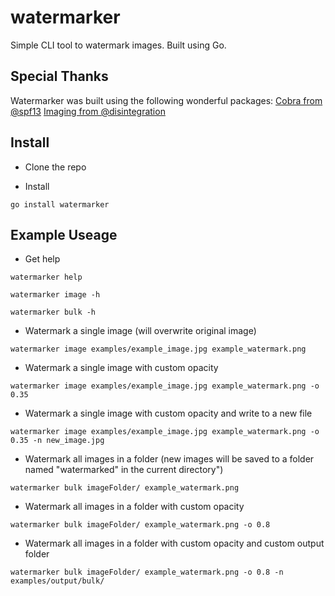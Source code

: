 # watermarker
Simple CLI tool to watermark images. Built using Go.

## Special Thanks
Watermarker was built using the following wonderful packages:
[Cobra from @spf13](https://github.com/spf13/cobra)
[Imaging from @disintegration](https://github.com/disintegration/imaging)

## Install

* Clone the repo

* Install
```shell
go install watermarker
```

## Example Useage
* Get help
```shell
watermarker help
```
```shell
watermarker image -h
```
```shell
watermarker bulk -h
```

* Watermark a single image (will overwrite original image)
```shell
watermarker image examples/example_image.jpg example_watermark.png
```

* Watermark a single image with custom opacity
```shell
watermarker image examples/example_image.jpg example_watermark.png -o 0.35
```

* Watermark a single image with custom opacity and write to a new file
```shell
watermarker image examples/example_image.jpg example_watermark.png -o 0.35 -n new_image.jpg
```

* Watermark all images in a folder (new images will be saved to a folder named "watermarked" in the current directory")
```shell
watermarker bulk imageFolder/ example_watermark.png
```

* Watermark all images in a folder with custom opacity
```shell
watermarker bulk imageFolder/ example_watermark.png -o 0.8
```

* Watermark all images in a folder with custom opacity and custom output folder
```shell
watermarker bulk imageFolder/ example_watermark.png -o 0.8 -n examples/output/bulk/
```
